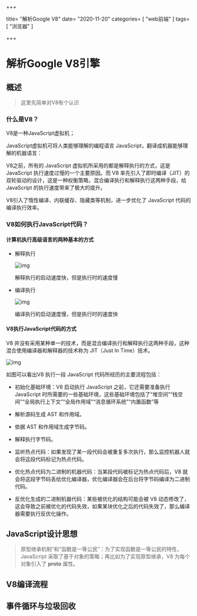 +++

title= "解析Google V8"
date= "2020-11-20"
categories= [ "web前端" ]
tags= [ "浏览器" ]

+++

# 解析Google V8引擎

## 概述

> 这里先简单对V8有个认识

### 什么是V8？

V8是一种JavaScript虚拟机；

JavaScript虚拟机可将人类能够理解的编程语言 JavaScript，翻译成机器能够理解的机器语言：

V8之前，所有的 JavaScript 虚拟机所采用的都是解释执行的方式，这是 JavaScript 执行速度过慢的一个主要原因。而 V8 率先引入了即时编译（JIT）的双轮驱动的设计，这是一种权衡策略，混合编译执行和解释执行这两种手段，给 JavaScript 的执行速度带来了极大的提升。

V8引入了惰性编译、内联缓存、隐藏类等机制，进一步优化了 JavaScript 代码的编译执行效率。

### V8如何执行JavaScript代码？

#### 计算机执行高级语言的两种基本的方式

- 解释执行

  ![img](https://static001.geekbang.org/resource/image/33/5e/330ad69589d898f6609dfc083bfbe95e.jpg)

  解释执行的启动速度快，但是执行时的速度慢

- 编译执行

  ![img](https://static001.geekbang.org/resource/image/1f/d3/1f933e42e81dacc8f4f2d86e01a914d3.jpg)

  编译执行的启动速度慢，但是执行时的速度快

#### V8执行JavaScript代码的方式

V8 并没有采用某种单一的技术，而是混合编译执行和解释执行这两种手段，这种混合使用编译器和解释器的技术称为 JIT（Just In Time）技术。

![img](https://static001.geekbang.org/resource/image/8a/54/8a34ae8c1a7a0f87e19b1384a025e354.jpg)

如图可以看出V8 执行一段 JavaScript 代码所经历的主要流程包括：

- 初始化基础环境：V8 启动执行 JavaScript 之前，它还需要准备执行 JavaScript 时所需要的一些基础环境，这些基础环境包括了“堆空间”“栈空间”“全局执行上下文”“全局作用域”“消息循环系统”“内置函数”等

- 解析源码生成 AST 和作用域。

- 依据 AST 和作用域生成字节码。

- 解释执行字节码。

- 监听热点代码：如果发现了某一段代码会被重复多次执行，那么监控机器人就会将这段代码标记为热点代码。

- 优化热点代码为二进制的机器代码：当某段代码被标记为热点代码后，V8 就会将这段字节码丢给优化编译器，优化编译器会在后台将字节码编译为二进制代码。

- 反优化生成的二进制机器代码：某些被优化的结构可能会被 V8 动态修改了，这会导致之前被优化的代码失效，如果某块优化之后的代码失效了，那么编译器需要执行反优化操作。

## JavaScript设计思想

> 原型继承机制”和“函数是一等公民”：为了实现函数是一等公民的特性，JavaScript 采取了基于对象的策略；再比如为了实现原型继承，V8 为每个对象引入了 __proto__ 属性。

## V8编译流程

## 事件循环与垃圾回收

